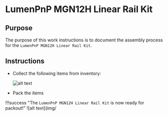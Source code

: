 # LumenPnP MGN12H Linear Rail Kit

## Purpose

The purpose of this work instructions is to document the assembly process for the `LumenPnP MGN12H Linear Rail Kit`.

## Instructions

- Collect the following items from inventory:

    ![alt text](img/MGN12H-linear-rail-kit.jpg)

- Pack the items

!!!success "The `LumenPnP MGN12H Linear Rail Kit` is now ready for packout!"
    ![alt text](img/